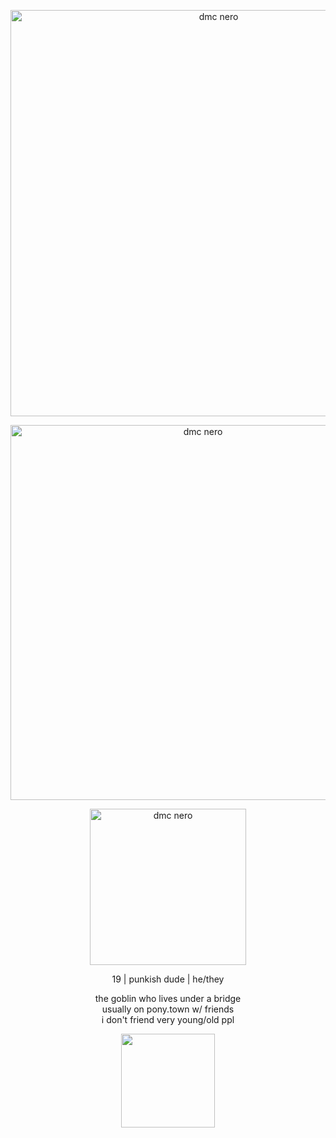 <p align="center">
<img width="650" src="https://github.com/user-attachments/assets/2b8fd9a1-5978-4607-bd43-9777500e0787" alt="dmc nero">

<p align="center">
<img width="600" src="https://github.com/user-attachments/assets/f7062dcd-08cb-4903-ba5e-913f2d47ac9f" alt="dmc nero">

<p align="center">
<img width="250" src="https://github.com/user-attachments/assets/6015226d-5485-4522-909d-ce4e0d7c6710" alt="dmc nero">

</p>
<p align="center">
19 | punkish dude | he/they <br/>

</p>
<p align="center">
the goblin who lives under a bridge<br/>
usually on pony.town w/ friends<br/>
i don't friend very young/old ppl <br/>

</p>
<p align="center">
<img width="150" src="https://github.com/user-attachments/assets/6420329d-d937-4e18-ae2d-534690351ea5">
 

